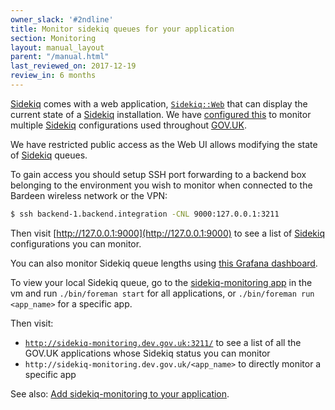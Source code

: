 ```yaml
---
owner_slack: '#2ndline'
title: Monitor sidekiq queues for your application
section: Monitoring
layout: manual_layout
parent: "/manual.html"
last_reviewed_on: 2017-12-19
review_in: 6 months
---
```


[Sidekiq] comes with a web application, [`Sidekiq::Web`](https://github.com/mperham/sidekiq/wiki/Monitoring) that can display the current state of a [Sidekiq] installation. We have [configured this](https://github.com/alphagov/sidekiq-monitoring) to monitor multiple [Sidekiq] configurations used throughout [GOV.UK].

We have restricted public access as the Web UI allows modifying the state of [Sidekiq] queues.

To gain access you should setup SSH port forwarding to a backend box belonging to the environment you wish to monitor when connected to the Bardeen wireless network or the VPN:

```bash
$ ssh backend-1.backend.integration -CNL 9000:127.0.0.1:3211
```

Then visit [http://127.0.0.1:9000](http://127.0.0.1:9000) to see a list of [Sidekiq] configurations you can monitor.

You can also monitor Sidekiq queue lengths using [this Grafana dashboard](https://grafana.publishing.service.gov.uk/dashboard/file/sidekiq.json).

To view your local Sidekiq queue, go to the [sidekiq-monitoring app](https://github.com/alphagov/sidekiq-monitoring) in the vm and run `./bin/foreman start` for all applications, or `./bin/foreman run <app_name>` for a specific app.

Then visit:

* [`http://sidekiq-monitoring.dev.gov.uk:3211/`](http://sidekiq-monitoring.dev.gov.uk:3211/) to see a list of all the GOV.UK applications whose Sidekiq status you can monitor
* `http://sidekiq-monitoring.dev.gov.uk/<app_name>` to directly monitor a specific app

See also: [Add sidekiq-monitoring to your application](setting-up-new-sidekiq-monitoring-app.html).

[gov.uk]: https://www.gov.uk/
[sidekiq]: http://sidekiq.org/
